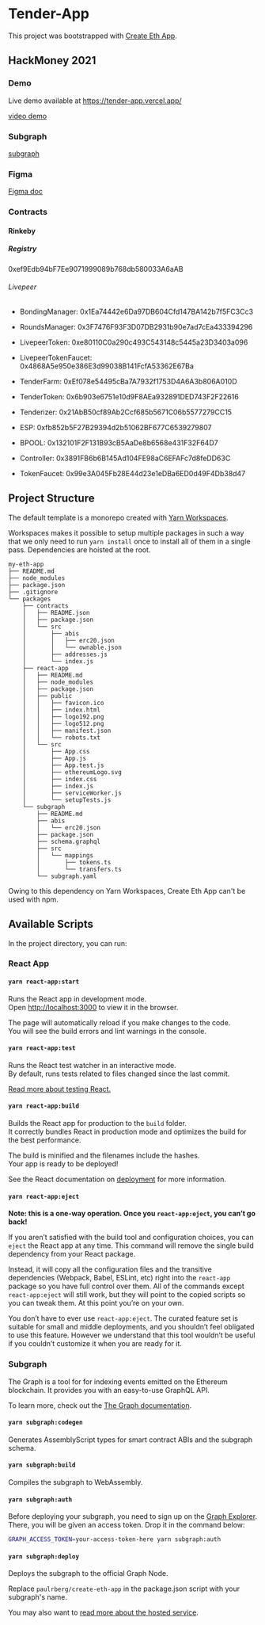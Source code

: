 # Tender-App

This project was bootstrapped with [Create Eth App](https://github.com/paulrberg/create-eth-app).

## HackMoney 2021

### Demo

Live demo available at https://tender-app.vercel.app/ 

[video demo](https://www.youtube.com/watch?v=q8YEaLYKCP4)

### Subgraph

[subgraph](https://thegraph.com/explorer/subgraph/reubenr0d/tenderizersamplegraph?selected=logs)

### Figma

[Figma doc](https://www.figma.com/file/cjn6txX55cEOII83BvzC2M/tenderize?node-id=0%3A1)

### Contracts

#### Rinkeby

##### Registry

0xef9Edb94bF7Ee9071999089b768db580033A6aAB

###### Livepeer

- BondingManager: 0x1Ea74442e6Da97DB604Cfd147BA142b7f5FC3Cc3
- RoundsManager: 0x3F7476F93F3D07DB2931b90e7ad7cEa433394296
- LivepeerToken: 0xe80110C0a290c493C543148c5445a23D3403a096
- LivepeerTokenFaucet: 0x4868A5e950e386E3d99038B141FcfA53362E67Ba


- TenderFarm: 0xEf078e54495cBa7A7932f1753D4A6A3b806A010D
- TenderToken: 0x6b903e6751e10d9F8AEa932891DED743F2F22616
- Tenderizer: 0x21AbB50cf89Ab2Ccf685b5671C06b5577279CC15
- ESP: 0xfb852b5F27B29394d2b51062BF677C6539279807
- BPOOL: 0x132101F2F131B93cB5AaDe8b6568e431F32F64D7
- Controller: 0x3891FB6b6B145Ad104FE98aC6EFAFc7d8feDD63C
- TokenFaucet: 0x99e3A045Fb28E44d23e1eDBa6ED0d49F4Db38d47

## Project Structure

The default template is a monorepo created with [Yarn Workspaces](https://classic.yarnpkg.com/en/docs/workspaces/).

Workspaces makes it possible to setup multiple packages in such a way that we only need to run `yarn install` once to install all of them in
a single pass. Dependencies are hoisted at the root.

```
my-eth-app
├── README.md
├── node_modules
├── package.json
├── .gitignore
└── packages
    ├── contracts
    │   ├── README.json
    │   ├── package.json
    │   └── src
    │       ├── abis
    │       │   ├── erc20.json
    │       │   └── ownable.json
    │       ├── addresses.js
    │       └── index.js
    ├── react-app
    │   ├── README.md
    │   ├── node_modules
    │   ├── package.json
    │   ├── public
    │   │   ├── favicon.ico
    │   │   ├── index.html
    │   │   ├── logo192.png
    │   │   ├── logo512.png
    │   │   ├── manifest.json
    │   │   └── robots.txt
    │   └── src
    │       ├── App.css
    │       ├── App.js
    │       ├── App.test.js
    │       ├── ethereumLogo.svg
    │       ├── index.css
    │       ├── index.js
    │       ├── serviceWorker.js
    │       └── setupTests.js
    └── subgraph
        ├── README.md
        ├── abis
        │   └── erc20.json
        ├── package.json
        ├── schema.graphql
        ├── src
        │   └── mappings
        │       ├── tokens.ts
        │       └── transfers.ts
        └── subgraph.yaml
```

Owing to this dependency on Yarn Workspaces, Create Eth App can't be used with npm.

## Available Scripts

In the project directory, you can run:

### React App

#### `yarn react-app:start`

Runs the React app in development mode.<br>
Open [http://localhost:3000](http://localhost:3000) to view it in the browser.

The page will automatically reload if you make changes to the code.<br>
You will see the build errors and lint warnings in the console.

#### `yarn react-app:test`

Runs the React test watcher in an interactive mode.<br>
By default, runs tests related to files changed since the last commit.

[Read more about testing React.](https://facebook.github.io/create-react-app/docs/running-tests)

#### `yarn react-app:build`

Builds the React app for production to the `build` folder.<br />
It correctly bundles React in production mode and optimizes the build for the best performance.

The build is minified and the filenames include the hashes.<br />
Your app is ready to be deployed!

See the React documentation on [deployment](https://facebook.github.io/create-react-app/docs/deployment) for more information.

#### `yarn react-app:eject`

**Note: this is a one-way operation. Once you `react-app:eject`, you can’t go back!**

If you aren’t satisfied with the build tool and configuration choices, you can `eject` the React app at any time. This command will
remove the single build dependency from your React package.

Instead, it will copy all the configuration files and the transitive dependencies (Webpack, Babel, ESLint, etc) right
into the `react-app` package so you have full control over them. All of the commands except `react-app:eject` will still work,
but they will point to the copied scripts so you can tweak them. At this point you’re on your own.

You don’t have to ever use `react-app:eject`. The curated feature set is suitable for small and middle deployments, and you shouldn’t feel obligated to use this feature. However we understand that this tool wouldn’t be useful if you couldn’t customize it when you are ready for it.

### Subgraph

The Graph is a tool for for indexing events emitted on the Ethereum blockchain. It provides you with an easy-to-use GraphQL API. <br/>

To learn more, check out the [The Graph documentation](https://thegraph.com/docs).

#### `yarn subgraph:codegen`

Generates AssemblyScript types for smart contract ABIs and the subgraph schema.

#### `yarn subgraph:build`

Compiles the subgraph to WebAssembly.

#### `yarn subgraph:auth`

Before deploying your subgraph, you need to sign up on the
[Graph Explorer](https://thegraph.com/explorer/). There, you will be given an access token. Drop it in the command
below:

```sh
GRAPH_ACCESS_TOKEN=your-access-token-here yarn subgraph:auth
```

#### `yarn subgraph:deploy`

Deploys the subgraph to the official Graph Node.<br/>

Replace `paulrberg/create-eth-app` in the package.json script with your subgraph's name.

You may also want to [read more about the hosted service](https://thegraph.com/docs/quick-start#hosted-service).
